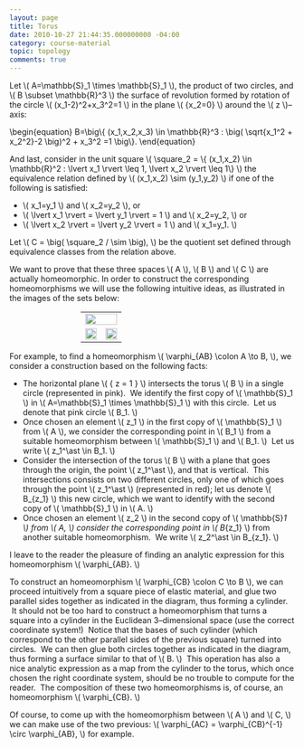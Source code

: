 ```yaml
---
layout: page
title: Torus
date: 2010-10-27 21:44:35.000000000 -04:00
category: course-material
topic: topology
comments: true
---
```


Let <span>\\( A=\mathbb{S}\_1 \times \mathbb{S}\_1 \\)</span>, the product of two circles, and <span>\\( B \subset \mathbb{R}^3 \\)</span> the surface of revolution formed by rotation of the circle <span>\\( (x_1-2)^2+x_3^2=1 \\)</span> in the plane <span>\\( \{x_2=0\} \\)</span> around the <span>\\( z \\)</span>–axis:

<div>
\begin{equation}
 B=\big\{ (x_1,x_2,x_3) \in \mathbb{R}^3 : \big( \sqrt{x_1^2 + x_2^2}-2 \big)^2 + x_3^2 =1 \big\}. 
 \end{equation}
</div>

And last, consider in the unit square <span>\\( \square_2 = \\{ (x_1,x_2) \in \mathbb{R}^2 : \lvert x_1 \rvert \leq 1, \lvert x_2 \rvert \leq 1\\} \\)</span> the equivalence relation defined by <span>\\( (x_1,x_2) \sim (y_1,y_2) \\)</span> if one of the following is satisfied:

* <span>\\( x_1=y_1 \\)</span> and <span>\\( x_2=y_2 \\)</span>, or
* <span>\\( \lvert x_1 \rvert = \lvert y_1 \rvert = 1 \\)</span> and <span>\\( x_2=y_2, \\)</span> or
* <span>\\( \lvert x_2 \rvert = \lvert y_2 \rvert = 1 \\)</span> and <span>\\( x_1=y_1. \\)</span>

Let <span>\\( C = \big( \square_2 / \sim \big), \\)</span> be the quotient set defined through equivalence classes from the relation above.

We want to prove that these three spaces <span>\\( A \\)</span>, <span>\\( B \\)</span> and <span>\\( C \\)</span> are actually homeomorphic.  In order to construct the corresponding homeomorphisms we will use the following intuitive ideas, as illustrated in the images of the sets below:

<table style="margin-left:auto;margin-right:auto;width:50%;border-width:0;">
<tbody>
<tr>
<td style="text-align:center;width:100%;vertical-align:middle;border-width:1px;" colspan="2"><img src="http://farm5.static.flickr.com/4067/5122274220_340a4e8a10_o_d.jpg" alt="" width="100%" /></td>
</tr>
<tr>
<td style="text-align:center;width:50%;vertical-align:middle;border-width:1px;"><img src="http://farm2.static.flickr.com/1245/5121670907_cc110feb62_o_d.jpg" alt="" width="100%" /></td>
<td style="text-align:center;width:50%;vertical-align:middle;border-width:1px;"><img src="http://farm2.static.flickr.com/1203/5121670945_883530fc43_o_d.jpg" alt="" width="100%" /></td>
</tr>
</tbody>
</table>

For example, to find a homeomorphism <span>\\( \varphi_{AB} \colon A \to B, \\)</span>, we consider a construction based on the following facts:

* The horizontal plane <span>\\( \{ z = 1 \} \\)</span> intersects the torus <span>\\( B \\)</span> in a single circle (represented in pink).  We identify the first copy of <span>\\( \mathbb{S}_1 \\)</span> in <span>\\( A=\mathbb{S}_1 \times \mathbb{S}_1 \\)</span> with this circle.  Let us denote that pink circle <span>\\( B_1. \\)</span>
* Once chosen an element <span>\\( z_1 \\)</span> in the first copy of <span>\\( \mathbb{S}_1 \\)</span> from <span>\\( A \\)</span>, we consider the corresponding point in <span>\\( B_1 \\)</span> from a suitable homeomorphism between <span>\\( \mathbb{S}_1 \\)</span> and <span>\\( B_1. \\)</span>  Let us write <span>\\( z_1^\ast \in B_1. \\)</span>
* Consider the intersection of the torus <span>\\( B \\)</span> with a plane that goes through the origin, the point <span>\\( z_1^\ast \\)</span>, and that is vertical.  This intersections consists on two different circles, only one of which goes through the point <span>\\( z_1^\ast \\)</span> (represented in red); let us denote <span>\\( B_{z_1} \\)</span> this new circle, which we want to identify with the second copy of <span>\\( \mathbb{S}_1 \\)</span> in <span>\\( A. \\)</span>
* Once chosen an element <span>\\( z_2 \\)</span> in the second copy of <span>\\( \mathbb{S}_1 \\)</span> from <span>\\( A, \\)</span> consider the corresponding point in <span>\\( B_{z_1} \\)</span> from another suitable homeomorphism.  We write <span>\\( z_2^\ast \in B_{z_1}. \\)</span>

I leave to the reader the pleasure of finding an analytic expression for this homeomorphism <span>\\( \varphi_{AB}. \\)</span>

To construct an homeomorphism <span>\\( \varphi_{CB} \colon C \to B \\)</span>, we can proceed intuitively from a square piece of elastic material, and glue two parallel sides together as indicated in the diagram, thus forming a cylinder.  It should not be too hard to construct a homeomorphism that turns a square into a cylinder in the Euclidean 3–dimensional space (use the correct coordinate system!)  Notice that the bases of such cylinder (which correspond to the other parallel sides of the previous square) turned into circles.  We can then glue both circles together as indicated in the diagram, thus forming a surface similar to that of <span>\\( B. \\)</span>  This operation has also a nice analytic expression as a map from the cylinder to the torus, which once chosen the right coordinate system, should be no trouble to compute for the reader.  The composition of these two homeomorphisms is, of course, an homeomorphism <span>\\( \varphi_{CB}. \\)</span>

Of course, to come up with the homeomorphism between <span>\\( A \\)</span> and <span>\\( C, \\)</span> we can make use of the two previous: <span>\\( \varphi\_{AC} = \varphi\_{CB}^{-1} \circ \varphi\_{AB}, \\)</span> for example.
